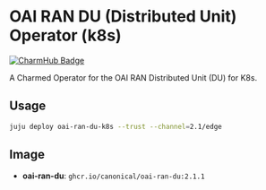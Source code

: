 # OAI RAN DU (Distributed Unit) Operator (k8s)
[![CharmHub Badge](https://charmhub.io/oai-ran-du-k8s/badge.svg)](https://charmhub.io/oai-ran-du-k8s)

A Charmed Operator for the OAI RAN Distributed Unit (DU) for K8s.

## Usage

```bash
juju deploy oai-ran-du-k8s --trust --channel=2.1/edge
```

## Image

- **oai-ran-du**: `ghcr.io/canonical/oai-ran-du:2.1.1`
